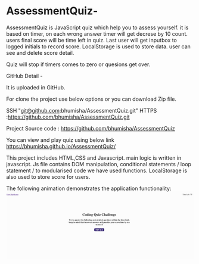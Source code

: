 # AssessmentQuiz-

AssessmentQuiz is JavaScript quiz which help you to assess yourself. it is based on timer, on each wrong answer timer will get decrese by 10 count.
users final score will be time left in quiz. Last user will get inputbox to logged initials to record score.
LocalStorage is used to store data. user can see and delete score detail.

Quiz will stop if timers comes to zero or quesions get over.

GitHub Detail - 

It is uploaded in GitHub.

For clone the project use below options or you can download Zip file.

SSH "git@github.com:bhumisha/AssessmentQuiz.git" HTTPS :https://github.com/bhumisha/AssessmentQuiz.git

Project Source code : https://github.com/bhumisha/AssessmentQuiz

You can view and play quiz using below link https://bhumisha.github.io/AssessmentQuiz/

This project includes HTML,CSS and Javascript. main logic is written in javascript. Js file contains DOM manipulation, conditional statements / loop statement /
to modularised code we have used functions. LocalStorage is also used to store score for users.

The following animation demonstrates the application functionality:
![](assets/images/startpage.png)